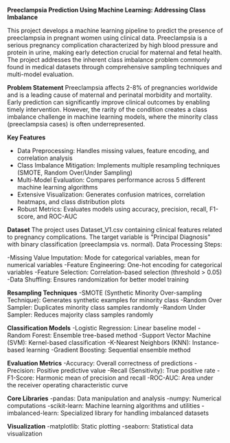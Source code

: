 **Preeclampsia Prediction Using Machine Learning: Addressing Class Imbalance**

This project develops a machine learning pipeline to predict the presence of preeclampsia in pregnant women using clinical data. Preeclampsia is a serious pregnancy complication characterized by high blood pressure and protein in urine, making early detection crucial for maternal and fetal health. The project addresses the inherent class imbalance problem commonly found in medical datasets through comprehensive sampling techniques and multi-model evaluation.

**Problem Statement**
Preeclampsia affects 2-8% of pregnancies worldwide and is a leading cause of maternal and perinatal morbidity and mortality. Early prediction can significantly improve clinical outcomes by enabling timely intervention. However, the rarity of the condition creates a class imbalance challenge in machine learning models, where the minority class (preeclampsia cases) is often underrepresented.

**Key Features**
- Data Preprocessing: Handles missing values, feature encoding, and correlation analysis
- Class Imbalance Mitigation: Implements multiple resampling techniques (SMOTE, Random Over/Under Sampling)
- Multi-Model Evaluation: Compares performance across 5 different machine learning algorithms
- Extensive Visualization: Generates confusion matrices, correlation heatmaps, and class distribution plots
- Robust Metrics: Evaluates models using accuracy, precision, recall, F1-score, and ROC-AUC

**Dataset**
The project uses Dataset_V1.csv containing clinical features related to pregnancy complications. The target variable is "Principal Diagnosis" with binary classification (preeclampsia vs. normal).
Data Processing Steps:

-Missing Value Imputation: Mode for categorical variables, mean for numerical variables
-Feature Engineering: One-hot encoding for categorical variables
-Feature Selection: Correlation-based selection (threshold > 0.05)
-Data Shuffling: Ensures randomization for better model training

**Resampling Techniques**
-SMOTE (Synthetic Minority Over-sampling Technique): Generates synthetic examples for minority class
-Random Over Sampler: Duplicates minority class samples randomly
-Random Under Sampler: Reduces majority class samples randomly

**Classification Models**
-Logistic Regression: Linear baseline model
-Random Forest: Ensemble tree-based method
-Support Vector Machine (SVM): Kernel-based classification
-K-Nearest Neighbors (KNN): Instance-based learning
-Gradient Boosting: Sequential ensemble method

**Evaluation Metrics**
-Accuracy: Overall correctness of predictions
-Precision: Positive predictive value
-Recall (Sensitivity): True positive rate
-F1-Score: Harmonic mean of precision and recall
-ROC-AUC: Area under the receiver operating characteristic curve

**Core Libraries**
-pandas: Data manipulation and analysis
-numpy: Numerical computations
-scikit-learn: Machine learning algorithms and utilities
-imbalanced-learn: Specialized library for handling imbalanced datasets

**Visualization**
-matplotlib: Static plotting
-seaborn: Statistical data visualization
